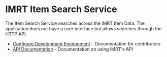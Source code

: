 # IMRT Item Search Service

The Item Search Service searches across the IMRT Item Data.  The application does not have a user interface but allows searches through the HTTP API.

* [Configure Development Environment](documentation/configure_development.md) - Documentation for contributors
* [API Documentation](documentation/Item_Search_Service_API.md) - Documentation on using IMRT's API

